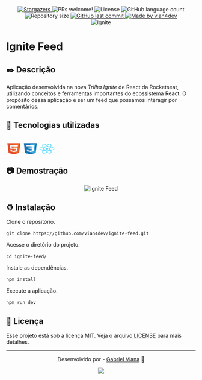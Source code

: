 <div align="center">
  <a href="https://github.com/vian4dev/ignite-feed/stargazers">
    <img alt="Stargazers" src="https://img.shields.io/github/stars/vian4dev/ignite-feed?style=social">
  </a>
  
  <img alt="PRs welcome!" src="https://img.shields.io/static/v1?label=PRs&message=welcome&color=7159c1&labelColor=000000" />
  <img alt="License" src="https://img.shields.io/static/v1?label=license&message=MIT&color=7159c1&labelColor=000000">
  <img alt="GitHub language count" src="https://img.shields.io/github/languages/count/vian4dev/ignite-feed?color=%2304D361">
  <img alt="Repository size" src="https://img.shields.io/github/repo-size/vian4dev/ignite-feed">
	
  <a href="https://github.com/vian4dev/ignite-feed/commits/master">
    <img alt="GitHub last commit" src="https://img.shields.io/github/last-commit/vian4dev/ignite-feed">
  </a>
  
  <a href="https://www.linkedin.com/in/vianadev/">
    <img alt="Made by vian4dev" src="https://img.shields.io/badge/made%20by-vian4dev-%2304D361">
  </a>
</div>

<div align="center">
  <img src="https://www.rocketseat.com.br/assets/logos/ignite-reduced.svg" width="150" height="150" alt="Ignite">
</div>

# Ignite Feed

## ✒️ Descrição
Aplicação desenvolvida na nova _Trilha Ignite_ de React da Rocketseat, utilizando conceitos e ferramentas importantes do ecossistema React. O propósito dessa aplicação e ser um feed que possamos interagir por comentários.

## 🚀 Tecnologias utilizadas
<div style="display: inline_block"><br>
  <img align="center" alt="img-html" height="30" width="40" src="https://raw.githubusercontent.com/devicons/devicon/master/icons/html5/html5-original.svg">

  <img align="center" alt="img-css" height="30" width="40" src="https://raw.githubusercontent.com/devicons/devicon/master/icons/css3/css3-original.svg">
  
  <img align="center" alt="img-javascript" height="30" width="40" src="https://raw.githubusercontent.com/devicons/devicon/master/icons/react/react-original.svg">
</div>

## 📷 Demostração
<div align="center">
  <img src="https://i.ibb.co/N9w81wg/ignite-feed.png" alt="Ignite Feed" border="0">
</div>

## ⚙️ Instalação
Clone o repositório.
~~~
git clone https://github.com/vian4dev/ignite-feed.git
~~~
Acesse o diretório do projeto.
~~~
cd ignite-feed/
~~~
Instale as dependências.
~~~
npm install
~~~
Execute a aplicação.
~~~
npm run dev
~~~

## 📝 Licença
Esse projeto está sob a licença MIT. Veja o arquivo [LICENSE](LICENSE) para mais detalhes.

---
<div align="center"> 
 <p>Desenvolvido por - <a href="https://github.com/vian4dev">Gabriel Viana</a> 🤖</p>
 
 <a href="https://www.linkedin.com/in/vianadev" target="_blank"><img src="https://img.shields.io/badge/-LinkedIn-%230077B5?style=for-the-badge&logo=linkedin&logoColor=white" target="_blank"></a> 
</div>
